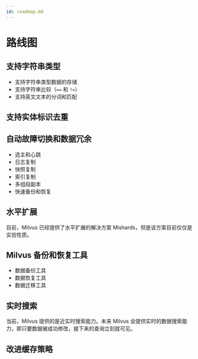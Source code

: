 ```yaml
---
id: roadmap.md
---
```


# 路线图

## 支持字符串类型

- 支持字符串类型数据的存储
- 支持字符串比较（`==` 和 `!=`）
- 支持英文文本的分词和匹配

## 支持实体标识去重

## 自动故障切换和数据冗余

- 选主和心跳
- 日志复制
- 快照复制
- 索引复制
- 多组段副本
- 快速备份和恢复

## 水平扩展

<div class="alert note">
目前，Milvus 已经提供了水平扩展的解决方案 Mishards，但是该方案目前仅仅是实验性质。
</div>

## Milvus 备份和恢复工具

- 数据备份工具
- 数据恢复工具
- 数据迁移工具

## 实时搜索

当前，Milvus 提供的是近实时搜索能力。未来 Milvus 会提供实时的数据搜索能力，即只要数据被成功修改，接下来的查询立刻就可见。

## 改进缓存策略